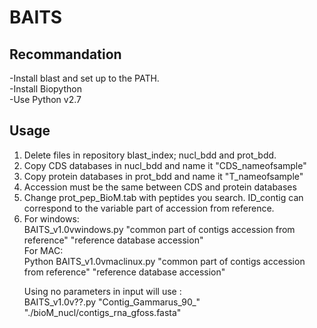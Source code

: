 # BAITS

## Recommandation ##
-Install blast and set up to the PATH.<br>
-Install Biopython<br>
-Use Python v2.7<br>


## Usage ##
<ol>
<li>Delete files in repository blast_index; nucl_bdd and prot_bdd.</li>
<li>Copy CDS databases in nucl_bdd and name it "CDS_nameofsample"</li>
<li>Copy protein databases in prot_bdd and name it "T_nameofsample"</li>
 <li> Accession must be the same between CDS and protein databases</li>
<li> Change prot_pep_BioM.tab with peptides you search. ID_contig can correspond to the variable part of accession from reference. <br>
<li>For windows: <br>
BAITS_v1.0vwindows.py "common part of contigs accession from reference" "reference database accession"<br>
For MAC:<br>
Python BAITS_v1.0vmaclinux.py "common part of contigs accession from reference" "reference database accession"<br>

Using no parameters in input will use :<br>
BAITS_v1.0v??.py "Contig_Gammarus_90_" "./bioM_nucl/contigs_rna_gfoss.fasta"<br>
   
  
  </li>
</ol>
